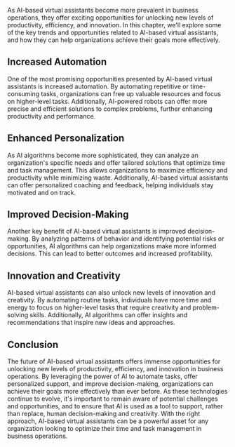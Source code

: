 
As AI-based virtual assistants become more prevalent in business operations, they offer exciting opportunities for unlocking new levels of productivity, efficiency, and innovation. In this chapter, we'll explore some of the key trends and opportunities related to AI-based virtual assistants, and how they can help organizations achieve their goals more effectively.

Increased Automation
--------------------

One of the most promising opportunities presented by AI-based virtual assistants is increased automation. By automating repetitive or time-consuming tasks, organizations can free up valuable resources and focus on higher-level tasks. Additionally, AI-powered robots can offer more precise and efficient solutions to complex problems, further enhancing productivity and performance.

Enhanced Personalization
------------------------

As AI algorithms become more sophisticated, they can analyze an organization's specific needs and offer tailored solutions that optimize time and task management. This allows organizations to maximize efficiency and productivity while minimizing waste. Additionally, AI-based virtual assistants can offer personalized coaching and feedback, helping individuals stay motivated and on track.

Improved Decision-Making
------------------------

Another key benefit of AI-based virtual assistants is improved decision-making. By analyzing patterns of behavior and identifying potential risks or opportunities, AI algorithms can help organizations make more informed decisions. This can lead to better outcomes and increased profitability.

Innovation and Creativity
-------------------------

AI-based virtual assistants can also unlock new levels of innovation and creativity. By automating routine tasks, individuals have more time and energy to focus on higher-level tasks that require creativity and problem-solving skills. Additionally, AI algorithms can offer insights and recommendations that inspire new ideas and approaches.

Conclusion
----------

The future of AI-based virtual assistants offers immense opportunities for unlocking new levels of productivity, efficiency, and innovation in business operations. By leveraging the power of AI to automate tasks, offer personalized support, and improve decision-making, organizations can achieve their goals more effectively than ever before. As these technologies continue to evolve, it's important to remain aware of potential challenges and opportunities, and to ensure that AI is used as a tool to support, rather than replace, human decision-making and creativity. With the right approach, AI-based virtual assistants can be a powerful asset for any organization looking to optimize their time and task management in business operations.
